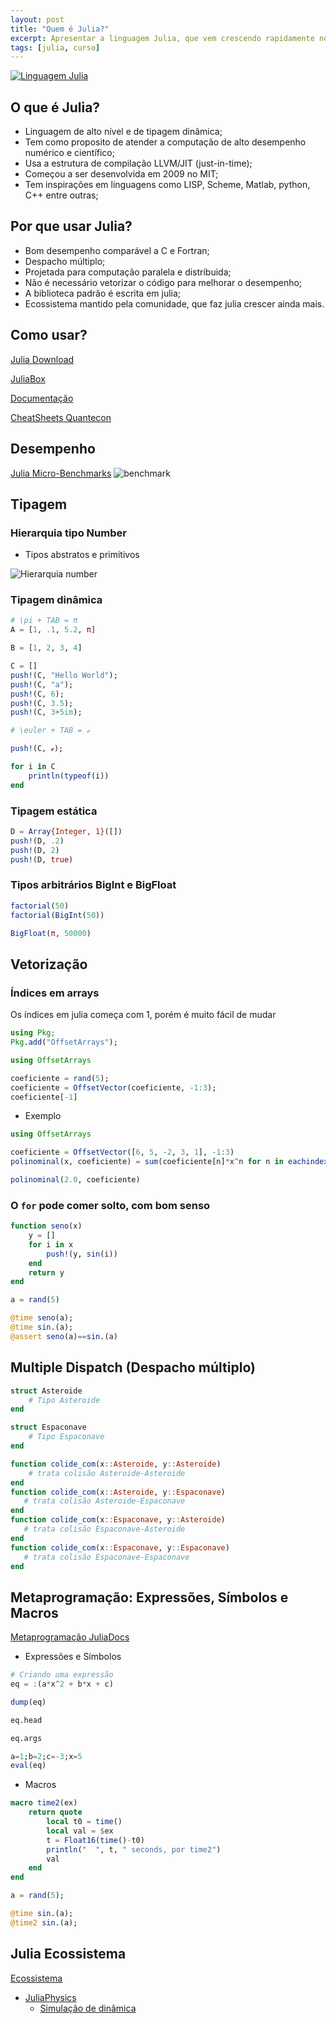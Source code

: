 ```yaml
---
layout: post
title: "Quem é Julia?"
excerpt: Apresentar a linguagem Julia, que vem crescendo rapidamente no meio científico.
tags: [julia, curso]
---
```


[![Linguagem Julia](https://github.com/JuliaLang/julia-logo-graphics/blob/master/images/julia-logo-color.png?raw=true)](https://julialang.org)

## O que é Julia?
- Linguagem de alto nível e de tipagem dinâmica;
- Tem como proposito de atender a computação de alto desempenho numérico e científico;
- Usa a estrutura de compilação LLVM/JIT (just-in-time);
- Começou a ser desenvolvida em 2009 no MIT;
- Tem inspirações em linguagens como LISP, Scheme, Matlab, python, C++ entre outras;

## Por que usar Julia?

- Bom desempenho comparável a C e Fortran;
- Despacho múltiplo;
- Projetada para computação paralela e distribuida;
- Não é necessário vetorizar o código para melhorar o desempenho;
- A biblioteca padrão é escrita em julia;
- Ecossistema mantido pela comunidade, que faz julia crescer ainda mais.

## Como usar?
[Julia Download](https://julialang.org/downloads/)

[JuliaBox](https://www.juliabox.com)

[Documentação](https://docs.julialang.org/en/v1/)

[CheatSheets Quantecon](https://cheatsheets.quantecon.org/)

## Desempenho
[Julia Micro-Benchmarks](https://julialang.org/benchmarks/)
![benchmark](https://julialang.org/images/benchmarks.svg)

## Tipagem
### Hierarquia tipo Number

- Tipos abstratos e primitivos

![Hierarquia number](https://upload.wikimedia.org/wikipedia/commons/4/40/Type-hierarchy-for-julia-numbers.png)

### Tipagem dinâmica
```julia
# \pi + TAB = π
A = [1, .1, 5.2, π]
```
```julia
B = [1, 2, 3, 4]
```
```julia
C = []
push!(C, "Hello World");
push!(C, "a");
push!(C, 6);
push!(C, 3.5);
push!(C, 3+5im);

# \euler + TAB = ℯ

push!(C, ℯ);

for i in C
    println(typeof(i))
end
```
### Tipagem estática
```julia
D = Array{Integer, 1}([])
push!(D, .2)
push!(D, 2)
push!(D, true)
```
### Tipos arbitrários BigInt e BigFloat
```julia
factorial(50)
factorial(BigInt(50))

BigFloat(π, 50000)
```
## Vetorização

### Índices em arrays
Os índices em julia começa com 1, porém é muito fácil de mudar

```julia
using Pkg;
Pkg.add("OffsetArrays");

using OffsetArrays

coeficiente = rand(5);
coeficiente = OffsetVector(coeficiente, -1:3);
coeficiente[-1]
```
* Exemplo
```julia
using OffsetArrays

coeficiente = OffsetVector([6, 5, -2, 3, 1], -1:3)
polinominal(x, coeficiente) = sum(coeficiente[n]*x^n for n in eachindex(coeficiente))

polinominal(2.0, coeficiente)
```

### O `for` pode comer solto, com bom senso
```julia
function seno(x)
    y = []
    for i in x
        push!(y, sin(i))
    end
    return y
end

a = rand(5)

@time seno(a);
@time sin.(a);
@assert seno(a)==sin.(a)
```


## Multiple Dispatch (Despacho múltiplo)

```julia
struct Asteroide
    # Tipo Asteroide
end

struct Espaconave
    # Tipo Espaconave
end

function colide_com(x::Asteroide, y::Asteroide)
    # trata colisão Asteroide-Asteroide
end
function colide_com(x::Asteroide, y::Espaconave)
   # trata colisão Asteroide-Espaconave
end
function colide_com(x::Espaconave, y::Asteroide)
   # trata colisão Espaconave-Asteroide
end
function colide_com(x::Espaconave, y::Espaconave)
   # trata colisão Espaconave-Espaconave
end
```

## Metaprogramação: Expressões, Símbolos e Macros
[Metaprogramação JuliaDocs](https://docs.julialang.org/en/v1/manual/metaprogramming/#Metaprogramming-1)

- Expressões e Símbolos
```julia
# Criando uma expressão
eq = :(a*x^2 + b*x + c)

dump(eq)

eq.head

eq.args

a=1;b=2;c=-3;x=5
eval(eq)
```
- Macros
```julia
macro time2(ex)
    return quote
        local t0 = time()
        local val = $ex
        t = Float16(time()-t0)
        println("  ", t, " seconds, por time2")
        val
    end
end

a = rand(5);

@time sin.(a);
@time2 sin.(a);
```

## Julia Ecossistema
[Ecossistema](https://julialang.org/ecosystems/)
- [JuliaPhysics](https://juliaphysics.github.io/latest/index.html)
    - [Simulação de dinâmica](https://nbviewer.jupyter.org/github/JuliaDynamics/JuliaDynamics/blob/master/tutorials/Billiards%20Example/billiards_example.ipynb)
